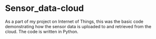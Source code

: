 # Sensor_data-cloud
As a part of my project on Internet of Things, this was the basic code demonstrating how the sensor data is uploaded to and retrieved from the cloud. 
The code is written in Python.
